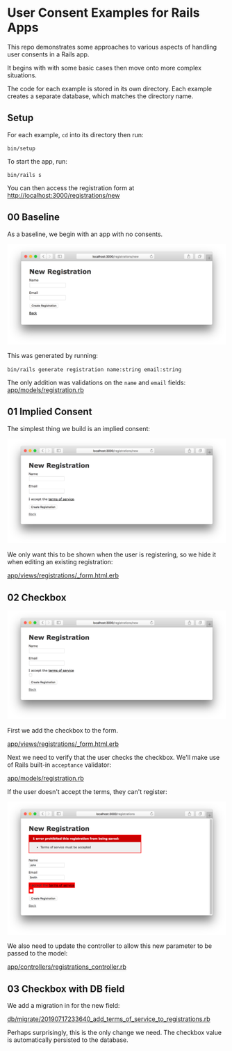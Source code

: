 # User Consent Examples for Rails Apps

This repo demonstrates some approaches to various aspects of handling user consents in a Rails app.

It begins with with some basic cases then move onto more complex situations.

The code for each example is stored in its own directory.
Each example creates a separate database, which matches the directory name.

## Setup

For each example, `cd` into its directory then run:

```
bin/setup
```

To start the app, run:

```
bin/rails s
```
You can then access the registration form at
[http://localhost:3000/registrations/new](http://localhost:3000/registrations/new) 

## 00 Baseline

As a baseline, we begin with an app with no consents.

![](images/00.png)

This was generated by running:

`bin/rails generate registration name:string email:string`

The only addition was validations on the `name` and `email` fields:
[app/models/registration.rb](00_consents_example_app/app/models/registration.rb#L2-L4)

## 01 Implied Consent

The simplest thing we build is an implied consent:

![](images/01.png)

We only want this to be shown when the user is registering, so we hide it when editing an existing registration:

[app/views/registrations/_form.html.erb](01_consents_example_app/app/views/registrations/_form.html.erb)

## 02 Checkbox

![](images/02.png)

First we add the checkbox to the form.

[app/views/registrations/_form.html.erb](02_consents_example_app/app/views/registrations/_form.html.erb#L25-L28)

Next we need to verify that the user checks the checkbox.
We'll make use of Rails built-in `acceptance` validator:

[app/models/registration.rb](02_consents_example_app/app/models/registration.rb#L4)

If the user doesn't accept the terms, they can't register:

![](images/02_error.png)

We also need to update the controller to allow this new parameter to be passed to the model:

[app/controllers/registrations_controller.rb](02_consents_example_app/app/controllers/registrations_controller.rb#L72)

## 03 Checkbox with DB field

We add a migration in for the new field:

[db/migrate/20190717233640_add_terms_of_service_to_registrations.rb](03_consents_example_app/db/migrate/20190717233640_add_terms_of_service_to_registrations.rb)

Perhaps surprisingly, this is the only change we need. The checkbox value is automatically persisted to the database.
